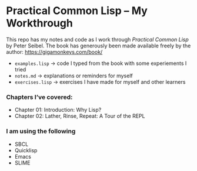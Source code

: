 # Practical Common Lisp – My Workthrough

This repo has my notes and code as I work through *Practical Common Lisp* by Peter Seibel.
The book has generously been made available freely by the author: https://gigamonkeys.com/book/

- `examples.lisp` → code I typed from the book with some experiements I tried
- `notes.md` → explanations or reminders for myself
- `exercises.lisp` → exercises I have made for myself and other learners

### Chapters I’ve covered:
- Chapter 01: Introduction: Why Lisp?
- Chapter 02: Lather, Rinse, Repeat: A Tour of the REPL


### I am using the following
- SBCL
- Quicklisp
- Emacs
- SLIME
